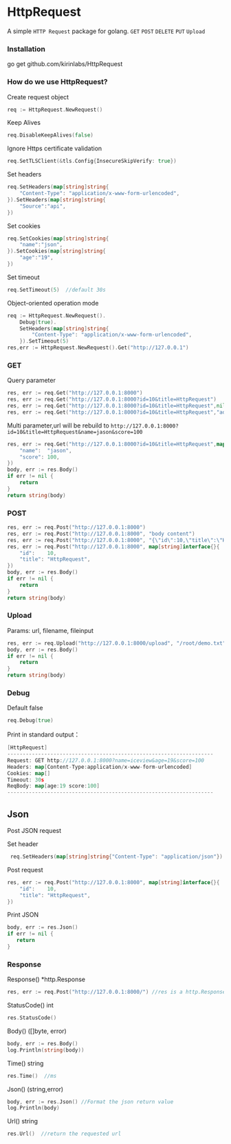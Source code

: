 HttpRequest
=======
A simple `HTTP Request` package for golang. `GET` `POST` `DELETE` `PUT` `Upload`



### Installation
go get github.com/kirinlabs/HttpRequest


### How do we use HttpRequest?

Create request object
```go
req := HttpRequest.NewRequest()
```

Keep Alives
```go
req.DisableKeepAlives(false)
```

Ignore Https certificate validation
```go
req.SetTLSClient(&tls.Config{InsecureSkipVerify: true})
```

Set headers
```go
req.SetHeaders(map[string]string{
    "Content-Type": "application/x-www-form-urlencoded",
}).SetHeaders(map[string]string{
    "Source":"api",
})
```

Set cookies
```go
req.SetCookies(map[string]string{
    "name":"json",
}).SetCookies(map[string]string{
    "age":"19",
})
```

Set timeout
```go
req.SetTimeout(5)  //default 30s
```

Object-oriented operation mode
```go
req := HttpRequest.NewRequest().
	Debug(true).
	SetHeaders(map[string]string{
	    "Content-Type": "application/x-www-form-urlencoded",
	}).SetTimeout(5)
res,err := HttpRequest.NewRequest().Get("http://127.0.0.1")
```

### GET

Query parameter
```go
res, err := req.Get("http://127.0.0.1:8000")
res, err := req.Get("http://127.0.0.1:8000?id=10&title=HttpRequest")
res, err := req.Get("http://127.0.0.1:8000?id=10&title=HttpRequest",nil)
res, err := req.Get("http://127.0.0.1:8000?id=10&title=HttpRequest","address=beijing")
```


Multi parameter,url will be rebuild to `http://127.0.0.1:8000?id=10&title=HttpRequest&name=jason&score=100`
```go
res, err := req.Get("http://127.0.0.1:8000?id=10&title=HttpRequest",map[string]interface{}{
    "name":  "jason",
    "score": 100,
})
body, err := res.Body()
if err != nil {
    return
}
return string(body)
```


### POST

```go
res, err := req.Post("http://127.0.0.1:8000")
res, err := req.Post("http://127.0.0.1:8000", "body content")
res, err := req.Post("http://127.0.0.1:8000", "{\"id\":10,\"title\":\"HttpRequest\"}")
res, err := req.Post("http://127.0.0.1:8000", map[string]interface{}{
    "id":    10,
    "title": "HttpRequest",
})
body, err := res.Body()
if err != nil {
    return
}
return string(body)
```


### Upload
Params: url, filename, fileinput

```go
res, err := req.Upload("http://127.0.0.1:8000/upload", "/root/demo.txt","uploadFile")
body, err := res.Body()
if err != nil {
    return
}
return string(body)
```


### Debug
Default false

```go
req.Debug(true)
```

Print in standard output：
```go
[HttpRequest]
-------------------------------------------------------------------
Request: GET http://127.0.0.1:8000?name=iceview&age=19&score=100
Headers: map[Content-Type:application/x-www-form-urlencoded]
Cookies: map[]
Timeout: 30s
ReqBody: map[age:19 score:100]
-------------------------------------------------------------------
```


## Json
Post JSON request

Set header
```go
 req.SetHeaders(map[string]string{"Content-Type": "application/json"})
```

Post request
```go
res, err := req.Post("http://127.0.0.1:8000", map[string]interface{}{
    "id":    10,
    "title": "HttpRequest",
})
```

Print JSON
```go
body, err := res.Json()
if err != nil {
   return
}
```

### Response

Response() *http.Response
```go
res, err := req.Post("http://127.0.0.1:8000/") //res is a http.Response object
```

StatusCode() int
```go
res.StatusCode()
```

Body() ([]byte, error)
```go
body, err := res.Body()
log.Println(string(body))
```

Time() string
```go
res.Time()  //ms
```

Json() (string,error)
```go
body, err := res.Json() //Format the json return value
log.Println(body)
```

Url() string
```go
res.Url()  //return the requested url
```
